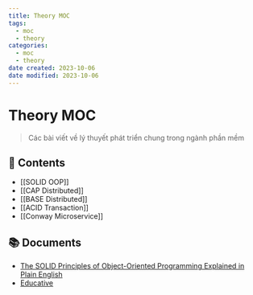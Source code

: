 ```yaml
---
title: Theory MOC
tags:
  - moc
  - theory
categories:
  - moc
  - theory
date created: 2023-10-06
date modified: 2023-10-06
---
```


# Theory MOC

> Các bài viết về lý thuyết phát triển chung trong ngành phần mềm

## 📖 Contents

- [[SOLID OOP]]
- [[CAP Distributed]]
- [[BASE Distributed]]
- [[ACID Transaction]]
- [[Conway Microservice]]

## 📚 Documents

- [The SOLID Principles of Object-Oriented Programming Explained in Plain English](https://www.freecodecamp.org/news/solid-principles-explained-in-plain-english/)
- [Educative](https://www.educative.io/blog/what-is-cap-theorem)
